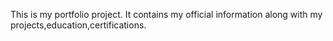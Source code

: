 This is my portfolio project.
It contains my official information along with my projects,education,certifications.
